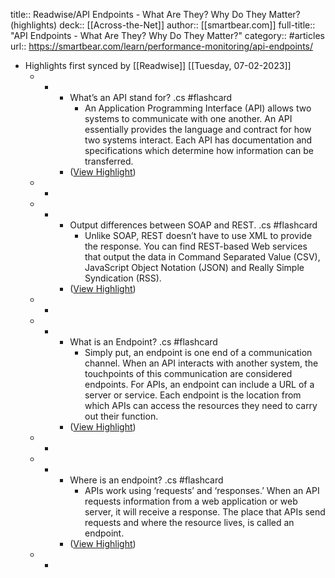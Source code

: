 title:: Readwise/API Endpoints - What Are They? Why Do They Matter? (highlights)
deck:: [[Across-the-Net]]
author:: [[smartbear.com]]
full-title:: "API Endpoints - What Are They? Why Do They Matter?"
category:: #articles
url:: https://smartbear.com/learn/performance-monitoring/api-endpoints/

- Highlights first synced by [[Readwise]] [[Tuesday, 07-02-2023]]
	- -
		- What’s an API stand for? .cs #flashcard
			- An Application Programming Interface (API) allows two systems to communicate with one another. An API essentially provides the language and contract for how two systems interact. Each API has documentation and specifications which determine how information can be transferred.
		- ([View Highlight](https://instapaper.com/read/1390206485/15618820))
	- -
	- -
		- Output differences between SOAP and REST. .cs #flashcard
			- Unlike SOAP, REST doesn’t have to use XML to provide the response. You can find REST-based Web services that output the data in Command Separated Value (CSV), JavaScript Object Notation (JSON) and Really Simple Syndication (RSS).
		- ([View Highlight](https://instapaper.com/read/1390206485/15618836))
	- -
	- -
		- What is an Endpoint? .cs #flashcard
			- Simply put, an endpoint is one end of a communication channel. When an API interacts with another system, the touchpoints of this communication are considered endpoints. For APIs, an endpoint can include a URL of a server or service. Each endpoint is the location from which APIs can access the resources they need to carry out their function.
		- ([View Highlight](https://instapaper.com/read/1390206485/15618858))
	- -
	- -
		- Where is an endpoint? .cs #flashcard
			- APIs work using ‘requests’ and ‘responses.’ When an API requests information from a web application or web server, it will receive a response. The place that APIs send requests and where the resource lives, is called an endpoint.
		- ([View Highlight](https://instapaper.com/read/1390206485/15618903))
	- -